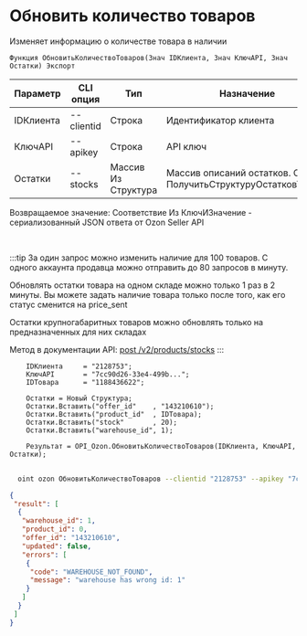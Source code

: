 ﻿---
sidebar_position: 4
---

# Обновить количество товаров
 Изменяет информацию о количестве товара в наличии



`Функция ОбновитьКоличествоТоваров(Знач IDКлиента, Знач КлючAPI, Знач Остатки) Экспорт`

  | Параметр | CLI опция | Тип | Назначение |
  |-|-|-|-|
  | IDКлиента | --clientid | Строка | Идентификатор клиента |
  | КлючAPI | --apikey | Строка | API ключ |
  | Остатки | --stocks | Массив Из Структура | Массив описаний остатков. См. ПолучитьСтруктуруОстатковТовара |

  
  Возвращаемое значение:   Соответствие Из КлючИЗначение - сериализованный JSON ответа от Ozon Seller API

<br/>

:::tip
За один запрос можно изменить наличие для 100 товаров. С одного аккаунта продавца можно отправить до 80 запросов в минуту.

 Обновлять остатки товара на одном складе можно только 1 раз в 2 минуты. Вы можете задать наличие товара только после того, как его статус сменится на price_sent

 Остатки крупногабаритных товаров можно обновлять только на предназначенных для них складах

 Метод в документации API: [post /v2/products/stocks](https://docs.ozon.ru/api/seller/#operation/ProductAPI_ProductsStocksV2)
:::
<br/>


```bsl title="Пример кода"
    IDКлиента     = "2128753";
    КлючAPI       = "7cc90d26-33e4-499b...";
    IDТовара      = "1188436622";

    Остатки = Новый Структура;
    Остатки.Вставить("offer_id"    , "143210610");
    Остатки.Вставить("product_id"  , IDТовара);
    Остатки.Вставить("stock"       , 20);
    Остатки.Вставить("warehouse_id", 1);

    Результат = OPI_Ozon.ОбновитьКоличествоТоваров(IDКлиента, КлючAPI, Остатки);
```



```sh title="Пример команды CLI"
    
  oint ozon ОбновитьКоличествоТоваров --clientid "2128753" --apikey "7cc90d26-33e4-499b..." --stocks %stocks%

```

```json title="Результат"
{
 "result": [
  {
   "warehouse_id": 1,
   "product_id": 0,
   "offer_id": "143210610",
   "updated": false,
   "errors": [
    {
     "code": "WAREHOUSE_NOT_FOUND",
     "message": "warehouse has wrong id: 1"
    }
   ]
  }
 ]
}
```
